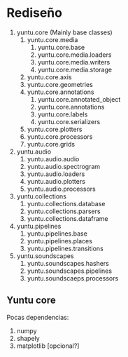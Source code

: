# Rediseño


1. yuntu.core (Mainly base classes)
    1. yuntu.core.media
        1. yuntu.core.base
        2. yuntu.core.media.loaders
        3. yuntu.core.media.writers
        4. yuntu.core.media.storage
    2. yuntu.core.axis
    3. yuntu.core.geometries
    4. yuntu.core.annotations
        1. yuntu.core.annotated_object
        2. yuntu.core.annotations
        3. yuntu.core.labels
        4. yuntu.core.serializers
    5. yuntu.core.plotters
    6. yuntu.core.processors
    7. yuntu.core.grids
2. yuntu.audio
    1. yuntu.audio.audio
    2. yuntu.audio.spectrogram
    3. yuntu.audio.loaders
    4. yuntu.audio.plotters
    5. yuntu.audio.processors
3. yuntu.collections
    1. yuntu.collections.database
    2. yuntu.collections.parsers
    3. yuntu.collections.dataframe
4. yuntu.pipelines
    1. yuntu.pipelines.base
    2. yuntu.pipelines.places
    3. yuntu.pipelines.transitions
6. yuntu.soundscapes
    1. yuntu.soundscapes.hashers
    2. yuntu.soundscapes.pipelines
    3. yuntu.soundscaeps.processors


## Yuntu core

Pocas dependencias:

1. numpy
2. shapely
3. matplotlib [opcional?]
